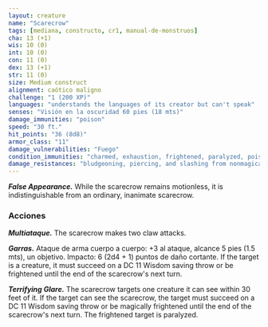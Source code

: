 ```yaml
---
layout: creature
name: "Scarecrow"
tags: [mediana, constructo, cr1, manual-de-monstruos]
cha: 13 (+1)
wis: 10 (0)
int: 10 (0)
con: 11 (0)
dex: 13 (+1)
str: 11 (0)
size: Medium construct
alignment: caótico maligno
challenge: "1 (200 XP)"
languages: "understands the languages of its creator but can't speak"
senses: "Visión en la oscuridad 60 pies (18 mts)"
damage_immunities: "poison"
speed: "30 ft."
hit_points: "36 (8d8)"
armor_class: "11"
damage_vulnerabilities: "Fuego"
condition_immunities: "charmed, exhaustion, frightened, paralyzed, poisoned, unconscious"
damage_resistances: "bludgeoning, piercing, and slashing from nonmagical weapons"
---
```


***False Appearance.*** While the scarecrow remains motionless, it is indistinguishable from an ordinary, inanimate scarecrow.

### Acciones

***Multiataque.*** The scarecrow makes two claw attacks.

***Garras.*** Ataque de arma cuerpo a cuerpo: +3 al ataque, alcance 5 pies (1.5 mts), un objetivo. Impacto: 6 (2d4 + 1) puntos de daño cortante. If the target is a creature, it must succeed on a DC 11 Wisdom saving throw or be frightened until the end of the scarecrow's next turn.

***Terrifying Glare.*** The scarecrow targets one creature it can see within 30 feet of it. If the target can see the scarecrow, the target must succeed on a DC 11 Wisdom saving throw or be magically frightened until the end of the scarecrow's next turn. The frightened target is paralyzed.